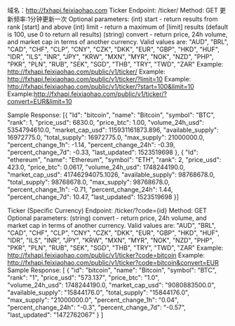 域名：http://fxhapi.feixiaohao.com 
Ticker
Endpoint: /ticker/
Method: GET
更新频率:1分钟更新一次
Optional parameters:
(int) start - return results from rank [start] and above
(int) limit - return a maximum of [limit] results (default is 100, use 0 to return all results)
(string) convert - return price, 24h volume, and market cap in terms of another currency. Valid values are: 
"AUD", "BRL", "CAD", "CHF", "CLP", "CNY", "CZK", "DKK", "EUR", "GBP", "HKD", "HUF", "IDR", "ILS", "INR", "JPY", "KRW", "MXN", "MYR", "NOK", "NZD", "PHP", "PKR", "PLN", "RUB", "SEK", "SGD", "THB", "TRY", "TWD", "ZAR"
Example: http://fxhapi.feixiaohao.com/public/v1/ticker/
Example: http://fxhapi.feixiaohao.com/public/v1/ticker/?limit=10
Example: http://fxhapi.feixiaohao.com/public/v1/ticker/?start=100&limit=10
Example:http://fxhapi.feixiaohao.com/public/v1/ticker/?convert=EUR&limit=10

Sample Response:
[{
	"Id": "bitcoin",
	"name": "Bitcoin",
	"symbol": "BTC",
	"rank": 1,
	"price_usd": 6830.0,
	"price_btc": 1.00,
	"volume_24h_usd": 5354794610.0,
	"market_cap_usd": 115931161873.896,
	"available_supply": 16972775.0,
	"total_supply": 16972775.0,
	"max_supply": 21000000.0,
	"percent_change_1h": -1.14,
	"percent_change_24h": -0.39,
	"percent_change_7d": -0.33,
	"last_updated": 1523519698
}, {
	"Id": "ethereum",
	"name": "Ethereum",
	"symbol": "ETH",
	"rank": 2,
	"price_usd": 423.0,
	"price_btc": 0.0617,
	"volume_24h_usd": 1748244190.0,
	"market_cap_usd": 41746294075.1026,
	"available_supply": 98768678.0,
	"total_supply": 98768678.0,
	"max_supply": 98768678.0,
	"percent_change_1h": -0.71,
	"percent_change_24h": 1.44,
	"percent_change_7d": 10.47,
	"last_updated": 1523519698
}]


Ticker (Specific Currency)
Endpoint: /ticker/?code={id}
Method: GET
Optional parameters:
(string) convert - return price, 24h volume, and market cap in terms of another currency. Valid values are: 
"AUD", "BRL", "CAD", "CHF", "CLP", "CNY", "CZK", "DKK", "EUR", "GBP", "HKD", "HUF", "IDR", "ILS", "INR", "JPY", "KRW", "MXN", "MYR", "NOK", "NZD", "PHP", "PKR", "PLN", "RUB", "SEK", "SGD", "THB", "TRY", "TWD", "ZAR"
Example: http://fxhapi.feixiaohao.com/public/v1/ticker?code=bitcoin
Example: http://fxhapi.feixiaohao.com/public/v1/ticker?code=bitcoin&convert=EUR
Sample Response:
[
    {
        "id": "bitcoin",
        "name": "Bitcoin",
        "symbol": "BTC",
        "rank": "1",
        "price_usd": "573.137",
        "price_btc": "1.0",      
       "volume_24h_usd": 1748244190.0,
        "market_cap_usd": "9080883500.0",
        "available_supply": "15844176.0",
        "total_supply": "15844176.0",
        "max_supply": "21000000.0",
        "percent_change_1h": "0.04",
        "percent_change_24h": "-0.3",
        "percent_change_7d": "-0.57",
        "last_updated": "1472762067"
    }
]               

           
